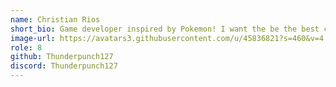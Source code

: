 ```yaml
---
name: Christian Rios
short_bio: Game developer inspired by Pokemon! I want the be the best coder than no one ever was! I also know Python & Java.
image-url: https://avatars3.githubusercontent.com/u/45836821?s=460&v=4
role: 8
github: Thunderpunch127 
discord: Thunderpunch127
---
```

